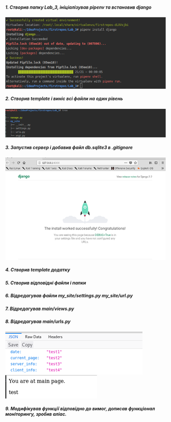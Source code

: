 ##### 1. Створив папку Lab_3, ініціалізував pipenv та встановив django
![Screenshot](./screenshot/screenshot1.png)
##### 2. Створив template і виніс всі файли на один рівень
![Screenshot](./screenshot/screenshot2.png)
##### 3. Запустив сервер і добавив файл db.sqlite3 в .gitignore
![Screenshot](./screenshot/screenshot3.png)
##### 4. Створив template додатку
##### 5. Створив відповідні файли і папки
##### 6. Відредагував файли my_site/settings.py my_site/url.py
##### 7. Відредагував main/views.py
##### 8. Відредагував main/urls.py
![Screenshot](./screenshot/screenshot4.png)![Screenshot](./screenshot/screenshot5.png)
##### 9. Модифікував функції відповідно до вимог, дописав функціонал моніторингу, зробив аліас.